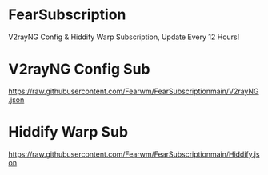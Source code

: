 # FearSubscription
V2rayNG Config & Hiddify Warp Subscription, Update Every 12 Hours!

# V2rayNG Config Sub
https://raw.githubusercontent.com/Fearwm/FearSubscriptionmain/V2rayNG.json

# Hiddify Warp Sub
https://raw.githubusercontent.com/Fearwm/FearSubscriptionmain/Hiddify.json
